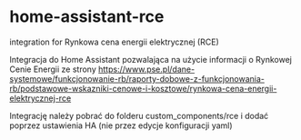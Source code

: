 # home-assistant-rce
integration for Rynkowa cena energii elektrycznej (RCE)

Integracja do Home Assistant pozwalająca na użycie informacji o Rynkowej Cenie Energii
ze strony https://www.pse.pl/dane-systemowe/funkcjonowanie-rb/raporty-dobowe-z-funkcjonowania-rb/podstawowe-wskazniki-cenowe-i-kosztowe/rynkowa-cena-energii-elektrycznej-rce

Integrację należy pobrać do folderu custom_components/rce
i dodać poprzez ustawienia HA (nie przez edycje konfiguracji yaml)
